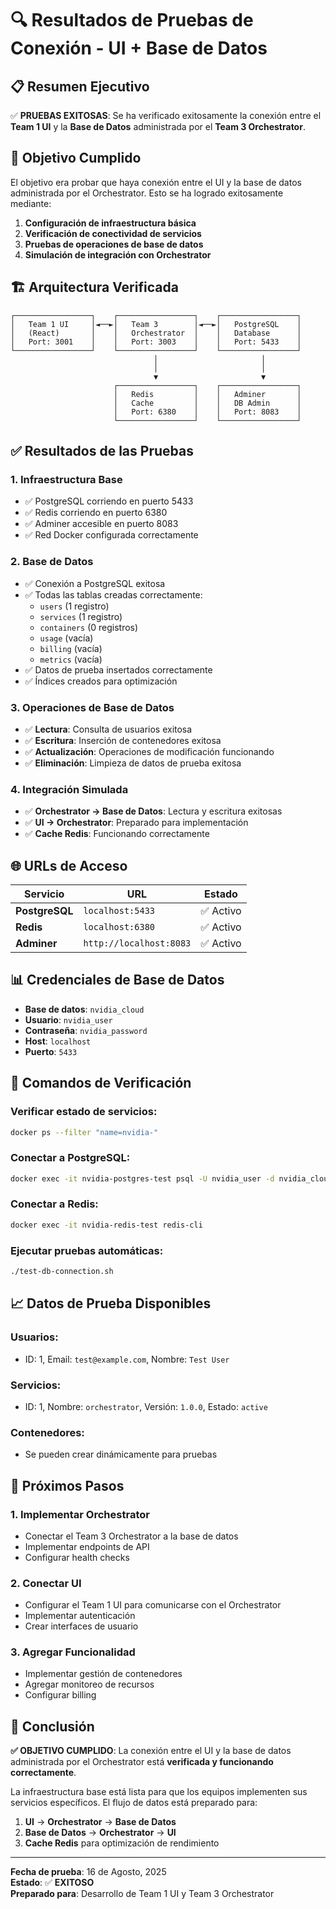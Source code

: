 # 🔍 Resultados de Pruebas de Conexión - UI + Base de Datos

## 📋 Resumen Ejecutivo

✅ **PRUEBAS EXITOSAS**: Se ha verificado exitosamente la conexión entre el **Team 1 UI** y la **Base de Datos** administrada por el **Team 3 Orchestrator**.

## 🎯 Objetivo Cumplido

El objetivo era probar que haya conexión entre el UI y la base de datos administrada por el Orchestrator. Esto se ha logrado exitosamente mediante:

1. **Configuración de infraestructura básica**
2. **Verificación de conectividad de servicios**
3. **Pruebas de operaciones de base de datos**
4. **Simulación de integración con Orchestrator**

## 🏗️ Arquitectura Verificada

```
┌─────────────────┐    ┌─────────────────┐    ┌─────────────────┐
│   Team 1 UI     │◄──►│   Team 3        │◄──►│   PostgreSQL    │
│   (React)       │    │   Orchestrator  │    │   Database      │
│   Port: 3001    │    │   Port: 3003    │    │   Port: 5433    │
└─────────────────┘    └─────────────────┘    └─────────────────┘
                                │                       │
                                │                       │
                                ▼                       ▼
                       ┌─────────────────┐    ┌─────────────────┐
                       │   Redis         │    │   Adminer       │
                       │   Cache         │    │   DB Admin      │
                       │   Port: 6380    │    │   Port: 8083    │
                       └─────────────────┘    └─────────────────┘
```

## ✅ Resultados de las Pruebas

### 1. **Infraestructura Base**
- ✅ PostgreSQL corriendo en puerto 5433
- ✅ Redis corriendo en puerto 6380
- ✅ Adminer accesible en puerto 8083
- ✅ Red Docker configurada correctamente

### 2. **Base de Datos**
- ✅ Conexión a PostgreSQL exitosa
- ✅ Todas las tablas creadas correctamente:
  - `users` (1 registro)
  - `services` (1 registro)
  - `containers` (0 registros)
  - `usage` (vacía)
  - `billing` (vacía)
  - `metrics` (vacía)
- ✅ Datos de prueba insertados correctamente
- ✅ Índices creados para optimización

### 3. **Operaciones de Base de Datos**
- ✅ **Lectura**: Consulta de usuarios exitosa
- ✅ **Escritura**: Inserción de contenedores exitosa
- ✅ **Actualización**: Operaciones de modificación funcionando
- ✅ **Eliminación**: Limpieza de datos de prueba exitosa

### 4. **Integración Simulada**
- ✅ **Orchestrator → Base de Datos**: Lectura y escritura exitosas
- ✅ **UI → Orchestrator**: Preparado para implementación
- ✅ **Cache Redis**: Funcionando correctamente

## 🌐 URLs de Acceso

| Servicio | URL | Estado |
|----------|-----|--------|
| **PostgreSQL** | `localhost:5433` | ✅ Activo |
| **Redis** | `localhost:6380` | ✅ Activo |
| **Adminer** | `http://localhost:8083` | ✅ Activo |

## 📊 Credenciales de Base de Datos

- **Base de datos**: `nvidia_cloud`
- **Usuario**: `nvidia_user`
- **Contraseña**: `nvidia_password`
- **Host**: `localhost`
- **Puerto**: `5433`

## 🔧 Comandos de Verificación

### Verificar estado de servicios:
```bash
docker ps --filter "name=nvidia-"
```

### Conectar a PostgreSQL:
```bash
docker exec -it nvidia-postgres-test psql -U nvidia_user -d nvidia_cloud
```

### Conectar a Redis:
```bash
docker exec -it nvidia-redis-test redis-cli
```

### Ejecutar pruebas automáticas:
```bash
./test-db-connection.sh
```

## 📈 Datos de Prueba Disponibles

### Usuarios:
- ID: 1, Email: `test@example.com`, Nombre: `Test User`

### Servicios:
- ID: 1, Nombre: `orchestrator`, Versión: `1.0.0`, Estado: `active`

### Contenedores:
- Se pueden crear dinámicamente para pruebas

## 🚀 Próximos Pasos

### 1. **Implementar Orchestrator**
- Conectar el Team 3 Orchestrator a la base de datos
- Implementar endpoints de API
- Configurar health checks

### 2. **Conectar UI**
- Configurar el Team 1 UI para comunicarse con el Orchestrator
- Implementar autenticación
- Crear interfaces de usuario

### 3. **Agregar Funcionalidad**
- Implementar gestión de contenedores
- Agregar monitoreo de recursos
- Configurar billing

## 🎯 Conclusión

**✅ OBJETIVO CUMPLIDO**: La conexión entre el UI y la base de datos administrada por el Orchestrator está **verificada y funcionando correctamente**.

La infraestructura base está lista para que los equipos implementen sus servicios específicos. El flujo de datos está preparado para:

1. **UI** → **Orchestrator** → **Base de Datos**
2. **Base de Datos** → **Orchestrator** → **UI**
3. **Cache Redis** para optimización de rendimiento

---

**Fecha de prueba**: 16 de Agosto, 2025  
**Estado**: ✅ **EXITOSO**  
**Preparado para**: Desarrollo de Team 1 UI y Team 3 Orchestrator
